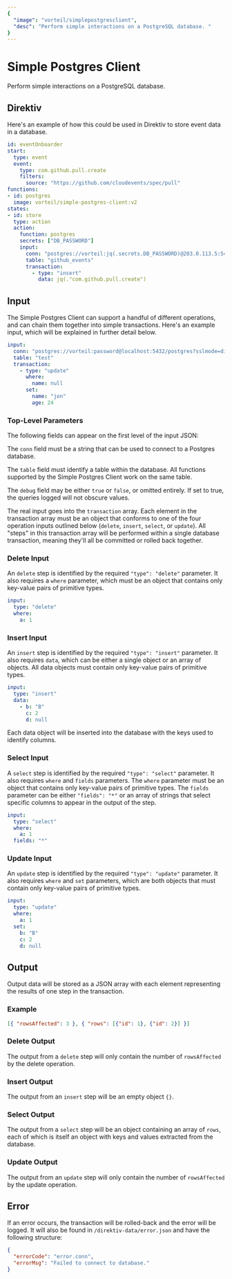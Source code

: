 ```yaml
---
{
  "image": "vorteil/simplepostgresclient",
  "desc": "Perform simple interactions on a PostgreSQL database. "
}
---
```

# Simple Postgres Client

Perform simple interactions on a PostgreSQL database. 

## Direktiv 

Here's an example of how this could be used in Direktiv to store event data in a database.

```yaml
id: eventOnboarder
start:
  type: event
  event: 
    type: com.github.pull.create
    filters:
      source: "https://github.com/cloudevents/spec/pull"
functions:
- id: postgres
  image: vorteil/simple-postgres-client:v2
states:
- id: store
  type: action
  action:
    function: postgres
    secrets: ["DB_PASSWORD"]
    input:
      conn: "postgres://vorteil:jq(.secrets.DB_PASSWORD)@203.0.113.5:5432/github_events_db"
      table: "github_events"
      transaction: 
        - type: "insert"
          data: jq(."com.github.pull.create")
```

## Input 

The Simple Postgres Client can support a handful of different operations, and can chain them together into simple transactions. Here's an example input, which will be explained in further detail below.

```yaml
input:
  conn: "postgres://vorteil:password@localhost:5432/postgres?sslmode=disable"
  table: "test"
  transaction: 
    - type: "update"
      where:
        name: null
      set:
        name: "jon"
        age: 24
```

### Top-Level Parameters

The following fields can appear on the first level of the input JSON:

The `conn` field must be a string that can be used to connect to a Postgres database. 

The `table` field must identify a table within the database. All functions supported by the Simple Postgres Client work on the same table. 

The `debug` field may be either `true` or `false`, or omitted entirely. If set to true, the queries logged will not obscure values.

The real input goes into the `transaction` array. Each element in the transaction array must be an object that conforms to one of the four operation inputs outlined below (`delete`, `insert`, `select`, or `update`). All "steps" in this transaction array will be performed within a single database transaction, meaning they'll all be committed or rolled back together.

### Delete Input 

An `delete` step is identified by the required `"type": "delete"` parameter. It also requires a `where` parameter, which must be an object that contains only key-value pairs of primitive types. 

```yaml 
input:
  type: "delete"
  where: 
    a: 1
```

### Insert Input 

An `insert` step is identified by the required `"type": "insert"` parameter. It also requires `data`, which can be either a single object or an array of objects. All data objects must contain only key-value pairs of primitive types. 

```yaml 
input:
  type: "insert"
  data: 
    - b: "B"
      c: 2
      d: null
```

Each data object will be inserted into the database with the keys used to identify columns.

### Select Input 

A `select` step is identified by the required `"type": "select"` parameter. It also requires `where` and `fields` parameters. The `where` parameter must be an object that contains only key-value pairs of primitive types. The `fields` parameter can be either `"fields": "*"` or an array of strings that select specific columns to appear in the output of the step.

```yaml 
input:
  type: "select"
  where: 
    a: 1
  fields: "*"
```

### Update Input

An `update` step is identified by the required `"type": "update"` parameter. It also requires `where` and `set` parameters, which are both objects that must contain only key-value pairs of primitive types. 

```yaml 
input:
  type: "update"
  where: 
    a: 1
  set:
    b: "B"
    c: 2
    d: null
```

## Output

Output data will be stored as a JSON array with each element representing the results of one step in the transaction. 

### Example

```json
[{ "rowsAffected": 3 }, { "rows": [{"id": 1}, {"id": 2}] }]
```

### Delete Output

The output from a `delete` step will only contain the number of `rowsAffected` by the delete operation.

### Insert Output

The output from an `insert` step will be an empty object `{}`.

### Select Output

The output from a `select` step will be an object containing an array of `rows`, each of which is itself an object with keys and values extracted from the database.

### Update Output

The output from an `update` step will only contain the number of `rowsAffected` by the update operation.

## Error 

If an error occurs, the transaction will be rolled-back and the error will be logged. It will also be found in `/direktiv-data/error.json` and have the following structure:

```json
{
  "errorCode": "error.conn",
  "errorMsg": "Failed to connect to database."
}
```